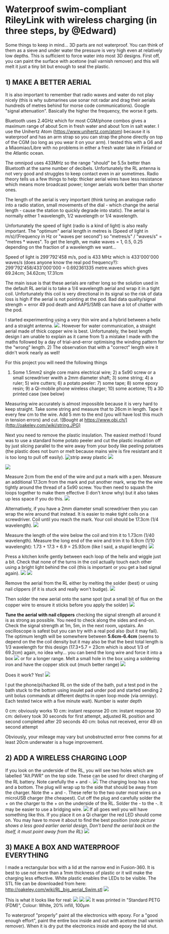 # Waterproof swim-compliant RileyLink with wireless charging (in three steps, by @Edward) #

Some things to keep in mind... 3D parts are not waterproof. You can think of them as a sieve and under water the pressure is very high even at relatively low depths. This is sufficient to force water into most 3D designs. First off, you can paint the surface with acetone (nail varnish remover) and this will melt it just a tiny bit but enough to seal the plastic. 

## 1) MAKE A BETTER AERIAL
It is also important to remember that radio waves and water do not play nicely (this is why submarines use sonar not radar and drag their aerials hundreds of metres behind for morse code communications). Google "signal attenuation". Basically the higher the frequency, the worse it gets. 

Bluetooth uses 2.4GHz which for most CGM/phone combos gives a maximum range of about 5cm in fresh water and about 1cm in salt water. I use the Unihertz Atom (https://www.unihertz.com/atom) because it is waterproof and has an arm strap so you can strap the phone directly on top of the CGM (so long as you wear it on your arm). I tested this with a G6 and a Miaomiao/Libre with no problems in either a fresh water lake in Finland or the Atlantic ocean.

The omnipod uses 433MHz so the range "should" be 5.5x better than Bluetooth at the same number of decibels. Unfortunately the RL antenna is not very good and struggles to keep contact even in air sometimes. Radio theory tells us a few things to help: thicker aerial wires have less resistance which means more broadcast power; longer aerials work better than shorter ones.

The length of the aerial is very important (think tuning an analogue radio into a radio station, small movements of the dial - which change the aerial length - cause the station to quickly degrade into static). The aerial is normally either 1 wavelength, 1/2 wavelength or 1/4 wavelength.

Unfortunately the speed of light (radio is a kind of light) is also really important. 
The "optimum" aerial length in metres is (Speed of light in m/s)/(Frequency in Hz or "waves per second") so "metres/s" / "waves/s" = "metres * waves". To get the length, we make waves = 1, 0.5, 0.25 depending on the fraction of a wavelength we want...

Speed of light is 299'792'458 m/s, pod is 433 MHz which is 433'000'000 waves/s (does anyone know the real pod frequency?): 299'792'458/433'000'000 = 0.692361335 metre.waves which gives 69.24cm; 34.62cm; 17.31cm

The main issue is that these aerials are rather long so the solution used in the default RL aerial is to take a 1/4 wavelength aerial and wrap it in a tight coil. Unfortunately this coil is very directional in its signal so the risk of data loss is high if the aerial is not pointing at the pod. Bad data quality/signal strength = error 49 pod death and AAPS/SMB can have a lot of chatter with the pod.

I started experimenting using a very thin wire and a hybrid between a helix and a straight antenna.
![](http://oakeley.com/wiki/prototype_1.JPG). However for water communication, a straight aerial made of thick copper wire is best. Unfortunately, the best length design I am unable to explain as it came from 1) a mistake I made with the maths followed by a day of trial-and-error optimising the winding pattern for the "wrong" length. 2) The observation that with a "correct" length wire it didn't work nearly as well! 

For this project you will need the following things
1) Some 1.5mm2 single core mains electrical wire; 2) a 5x90 screw or a small screwdriver wwith a 2mm diameter shaft; 3) some string; 4) a ruler; 5) wire cutters; 6) a potato peeler: 7) some tape; 8) some epoxy resin; 9) a Qi-mobile phone wireless charger; 10) some acetone; 11) a 3D printed case (see below)

Measuring wire accurately is almost impossible because it is very hard to keep straight. Take some string and measure that to 26cm in length. Tape it every few cm to the wire. Add 5 mm to the end (you will have lost this much in tension errors) and cut.
![Bought at https://www.obi.ch/](http://oakeley.com/wiki/string.JPG)

Next you need to remove the plastic insulation. The easiest method I found was to use a standard home potato peeler and cut the plastic insulation off by just slicing parallel to the wire away from your body like peeling potatoes (the plastic does not burn or melt because mains wire is fire resistant and it is too long to pull off easily).
![strip away plastic](http://oakeley.com/wiki/wirestrip.JPG)
![](http://oakeley.com/wiki/wirestrip2.JPG)

![](http://oakeley.com/wiki/screws.JPG)

Measure 2cm from the end of the wire and put a mark with a pen. Measure an additional 17.3cm from the mark and put another mark, wrap the the wire tightly around the thread of a 5x90 screw. You then need to squash the loops together to make them effective (I don't know why) but it also takes up less space if you do this.
![](http://oakeley.com/wiki/withscrew.JPG)

Alternatively, if you have a 2mm diameter small screwdriver then you can wrap the wire around that instead. It is easier to make tight coils on a screwdriver. Coil until you reach the mark. Your coil should be 17.3cm (1/4 wavelength).
![](http://oakeley.com/wiki/withoutscrew.JPG)

Measure the length of the wire below the coil and trim it to 1.73cm (1/40 wavelength). Measure the long end of the wire and trim it to 6.9cm (1/10 wavelenght): 1.73 + 17.3 + 6.9 = 25.93cm (like I said, a stupid length)
![](http://oakeley.com/wiki/aerial26.JPG)

Press a kitchen knife gently between each loop of the helix and wiggle just a bit. Check that none of the turns in the coil actually touch each other using a bright light behind the coil (this is important or you get a bad signal again).
![](http://oakeley.com/wiki/wiggle.JPG)
![](http://oakeley.com/wiki/post-wiggle.JPG)

Remove the aerial from the RL either by melting the solder (best) or using nail clippers (if it is stuck and really won't budge).
![](http://oakeley.com/wiki/noaerial.JPG)

Then solder the new aerial onto the same spot (put a small bit of flux on the copper wire to ensure it sticks before you apply the solder)
![](http://oakeley.com/wiki/best_position.JPG)

**Tune the aerial with nail clippers** checking the signal strength all around it is as strong as possible. You need to check along the sides and end-on. Check the signal strength at 1m, 5m, in the next room, upstairs. An oscilloscope is safest but you can try with a real pod also (but it may fail). The optimum length will be somewhere between **5.6cm-6.4cm** (seems to depend on the the coil density but it may also be that the best total length is 1/3 wavelength for this design (17.3+5.7 = 23cm which is about 1/3 of 69.2cm) again, no idea why... you can bend the long wire and force it into a box 
![](http://oakeley.com/wiki/bent.JPG)
or for a longer range. Melt a small hole in the box using a soldering iron and have the copper stick out (much better range)
![](http://oakeley.com/wiki/longaerial.JPG)

Does it work? Yes!
![](http://oakeley.com/wiki/prim_good2.JPG)

I put the phone/pi/hacked RL on the side of the bath, put a test pod in the bath stuck to the bottom using insulet pad under pod and started sending 2 unit bolus commands at different depths in open loop mode (via omnipy). Each tested twice with a five minute wait). Number is water depth

0 cm: obviously works
10 cm: instant response
20 cm: instant response
30 cm: delivery took 30 seconds for first attempt, adjusted RL position and second completed after 20 seconds
40 cm: bolus not received, error 49 on second attempt

Obviously, your mileage may vary but unobstructed error free comms for at least 20cm underwater is a huge improvement.

## 2) ADD A WIRELESS CHARGING LOOP
If you look on the underside of the RL, you will see two holes which are labelled "Alt.PWR" on the top side. These can be used for direct charging of the RL battery. Note carefully the + and -.
![](http://oakeley.com/wiki/wirelessRL2.JPG)
The charging loop has a top and a bottom. The plug will wrap up to the side that should be away from the charger. Note the + and -. These refer to the two outer most wires on a microUSB charger (the cheapest). Cut off the plug and carefully solder the + on the charger to the + on the underside of the RL. Solder the - to the -. It may be easier to use a bridging wire.
![](http://oakeley.com/wiki/wirelessSheet.JPG)
If all goes well you will have something like this. If you place it on a Qi charger the red LED should come on. You may have to move it about to find the best position (*note picture shows a less good earlier aerial design. Don't bend the aerial back on the itself, it must point away from the RL*)
![](http://oakeley.com/wiki/charge.JPG)

## 3) MAKE A BOX AND WATERPROOF EVERYTHING
I made a rectangular box with a lid at the narrow end in Fusion-360. It is best to use not more than a 1mm thickness of plastic or it will make the charging less effective. White plastic enables the LEDs to be visible.
The STL file can be downloaded from here: http://oakeley.com/wiki/RL_big_aerial_Swim.stl
![](http://oakeley.com/wiki/box0.JPG)

This is what it looks like for real:
![](http://oakeley.com/wiki/box1.JPG)
![](http://oakeley.com/wiki/box2.JPG)
![](http://oakeley.com/wiki/box3.JPG)
It was printed in "Standard PETG (FDM)", Colour: White, 20% infill, 100μm

To waterproof "properly" paint all the electronics with epoxy. For a "good enough effort", paint the entire box inside and out with acetone (nail varnish remover). When it is dry put the electronics inside and epoxy the lid shut.
